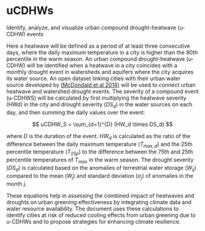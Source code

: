 # uCDHWs
Identify, analyze, and visualize urban compound drought-heatwave (u-CDHW) events

Here a heatwave will be defined as a period of at least three consecutive days, where the daily maximum temperature in a city is higher than the 90th percentile in the warm season. An urban compound drought-heatwave (u-CDHW) will be identified when a heatwave in a city coincides with a monthly drought event in watersheds and aquifers where the city acquires its water source. An open dataset linking cities with their urban water source developed by [(McDondald et al 2014)](https://doi.org/10.1016/j.gloenvcha.2014.04.022) will be used to connect urban heatwave and watershed drought events. The severity of a compound event (u-CDHWS) will be calculated by first multiplying the heatwave severity (HWd) in the city and drought severity ($DS_d$) in the water sources on each day, and then summing the daily values over the event:

$$
uCDHW_S = \sum_{d=1}^{D} (HW_d \times DS_d)
$$

where $D$ is the duration of the event. $HW_d$ is calculated as the ratio of the difference between the daily maximum temperature ($T_{max,d}$) and the 25th percentile temperature ($T_{25p}$) to the difference between the 75th and 25th percentile temperatures of $T_{max}$ in the warm season. The drought severity ($DS_d$) is calculated based on the anomalies of terrestrial water storage ($W_{ij}$) compared to the mean ($W_j$) and standard deviation ($\sigma_j$) of anomalies in the month $j$.

These equations help in assessing the combined impact of heatwaves and droughts on urban greening effectiveness by integrating climate data and water resource availability. The document uses these calculations to identify cities at risk of reduced cooling effects from urban greening due to u-CDHWs and to propose strategies for enhancing climate resilience.
